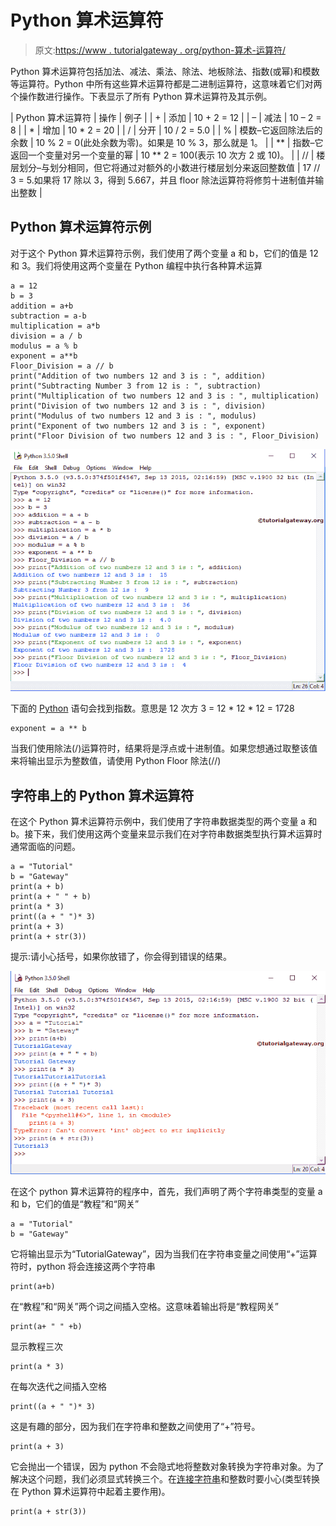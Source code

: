 # Python 算术运算符

> 原文:[https://www . tutorialgateway . org/python-算术-运算符/](https://www.tutorialgateway.org/python-arithmetic-operators/)

Python 算术运算符包括加法、减法、乘法、除法、地板除法、指数(或幂)和模数等运算符。Python 中所有这些算术运算符都是二进制运算符，这意味着它们对两个操作数进行操作。下表显示了所有 Python 算术运算符及其示例。

| Python 算术运算符 | 操作 | 例子 |
| + | 添加 | 10 + 2 = 12 |
| – | 减法 | 10 – 2 = 8 |
| * | 增加 | 10 * 2 = 20 |
| / | 分开 | 10 / 2 = 5.0 |
| % | 模数–它返回除法后的余数 | 10 % 2 = 0(此处余数为零)。如果是 10 % 3，那么就是 1。 |
| ** | 指数–它返回一个变量对另一个变量的幂 | 10 ** 2 = 100(表示 10 次方 2 或 10)。 |
| // | 楼层划分–与划分相同，但它将通过对额外的小数进行楼层划分来返回整数值 | 17 // 3 = 5.如果将 17 除以 3，得到 5.667，并且 floor 除法运算符将修剪十进制值并输出整数 |

## Python 算术运算符示例

对于这个 Python 算术运算符示例，我们使用了两个变量 a 和 b，它们的值是 12 和 3。我们将使用这两个变量在 Python 编程中执行各种算术运算

```
a = 12
b = 3
addition = a+b
subtraction = a-b
multiplication = a*b
division = a / b
modulus = a % b
exponent = a**b
Floor_Division = a // b
print("Addition of two numbers 12 and 3 is : ", addition)
print("Subtracting Number 3 from 12 is : ", subtraction)
print("Multiplication of two numbers 12 and 3 is : ", multiplication)
print("Division of two numbers 12 and 3 is : ", division)
print("Modulus of two numbers 12 and 3 is : ", modulus)
print("Exponent of two numbers 12 and 3 is : ", exponent)
print("Floor Division of two numbers 12 and 3 is : ", Floor_Division)
```

![Python Arithmetic Operators 1](img/ca89fef8fb5b15cb2d1a0f8ef961cb2f.png)

下面的 [Python](https://www.tutorialgateway.org/python-tutorial/) 语句会找到指数。意思是 12 次方 3 = 12 * 12 * 12 = 1728

```
exponent = a ** b
```

当我们使用除法(/)运算符时，结果将是浮点或十进制值。如果您想通过取整该值来将输出显示为整数值，请使用 Python Floor 除法(//)

## 字符串上的 Python 算术运算符

在这个 Python 算术运算符示例中，我们使用了字符串数据类型的两个变量 a 和 b。接下来，我们使用这两个变量来显示我们在对字符串数据类型执行算术运算时通常面临的问题。

```
a = "Tutorial"
b = "Gateway"
print(a + b)
print(a + " " + b)
print(a * 3)
print((a + " ")* 3)
print(a + 3)
print(a + str(3))
```

提示:请小心括号，如果你放错了，你会得到错误的结果。

![Python Arithmetic Operators 2](img/6c54a4bbcfced0e46d15aeb48d35f9e5.png)

在这个 python 算术运算符的程序中，首先，我们声明了两个字符串类型的变量 a 和 b，它们的值是“教程”和“网关”

```
a = "Tutorial"
b = "Gateway"
```

它将输出显示为“TutorialGateway”，因为当我们在字符串变量之间使用“+”运算符时，python 将会连接这两个字符串

```
print(a+b)
```

在“教程”和“网关”两个词之间插入空格。这意味着输出将是“教程网关”

```
print(a+ " " +b)
```

显示教程三次

```
print(a * 3)
```

在每次迭代之间插入空格

```
print((a + " ")* 3)
```

这是有趣的部分，因为我们在字符串和整数之间使用了“+”符号。

```
print(a + 3)
```

它会抛出一个错误，因为 python 不会隐式地将整数对象转换为字符串对象。为了解决这个问题，我们必须显式转换三个。在[连接字符串](https://www.tutorialgateway.org/python-string-concatenation/)和整数时要小心(类型转换在 Python 算术运算符中起着主要作用)。

```
print(a + str(3))
```